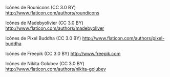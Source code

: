 Icônes de Rounicons (CC 3.0 BY)
http://www.flaticon.com/authors/roundicons

Icônes de Madebyolivier (CC 3.0 BY)
http://www.flaticon.com/authors/madebyoliver

Icônes de Pixel Buddha (CC 3.0 BY)
http://www.flaticon.com/authors/pixel-buddha

Icônes de Freepik (CC 3.0 BY)
http://www.freepik.com

Icônes de Nikita Golubev (CC 3.0 BY)
http://www.flaticon.com/authors/nikita-golubev
